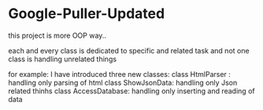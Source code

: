 # Google-Puller-Updated

this project is more OOP way..

each and every class is dedicated to specific and related task and not one class is handling
unrelated things

for example:
I have introduced three new classes:
       class HtmlParser : handling only parsing of html
       class ShowJsonData: handling only Json related thinhs
       class AccessDatabase: handling only inserting and reading of data
       
       

